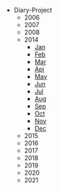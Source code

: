 - Diary-Project
  - 2006
  - 2007
  - 2008
  - 2014
    - [Jan](2014\Jan.md)
    - [Feb](2014\Jan.md)
    - [Mar](2014\Jan.md)
    - [Api](2014\Jan.md)
    - [May](2014\Jan.md)
    - [Jun](2014\Jan.md)
    - [Jul](2014\Jan.md)
    - [Aug](2014\Jan.md)
    - [Sep](2014\Jan.md)
    - [Oct](2014\Jan.md)
    - [Nov](2014\Jan.md)
    - [Dec](2014\Jan.md)
  - 2015
  - 2016
  - 2017
  - 2018
  - 2019
  - 2020
  - 2021